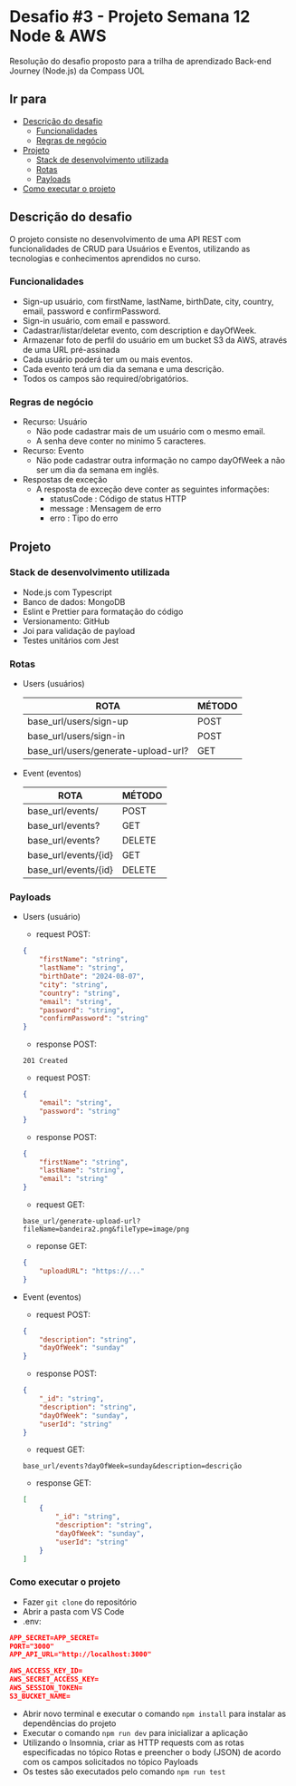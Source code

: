 # Desafio #3 - Projeto Semana 12 Node & AWS

Resolução do desafio proposto para a trilha de aprendizado Back-end Journey (Node.js) da Compass UOL

## Ir para

-   [Descrição do desafio](#descrição-do-desafio)
    -   [Funcionalidades](#funcionalidades)
    -   [Regras de negócio](#regras-de-negócio)
-   [Projeto](#projeto)
    -   [Stack de desenvolvimento utilizada](#stack-de-desenvolvimento-utilizada)
    -   [Rotas](#rotas)
    -   [Payloads](#payloads)
-   [Como executar o projeto](#como-executar-o-projeto)

## Descrição do desafio

O projeto consiste no desenvolvimento de uma API REST com funcionalidades de CRUD para Usuários e Eventos, utilizando as tecnologias e conhecimentos aprendidos no curso.

### Funcionalidades

-   Sign-up usuário, com firstName, lastName, birthDate, city, country, email, password e confirmPassword.
-   Sign-in usuário, com email e password.
-   Cadastrar/listar/deletar evento, com description e dayOfWeek.
-   Armazenar foto de perfil do usuário em um bucket S3 da AWS, através de uma URL pré-assinada
-   Cada usuário poderá ter um ou mais eventos.
-   Cada evento terá um dia da semana e uma descrição.
-   Todos os campos são required/obrigatórios.

### Regras de negócio

-   Recurso: Usuário
    -   Não pode cadastrar mais de um usuário com o mesmo email.
    -   A senha deve conter no minimo 5 caracteres.
-   Recurso: Evento
    -   Não pode cadastrar outra informação no campo dayOfWeek a não ser um dia da semana em inglês.
-   Respostas de exceção
    -   A resposta de exceção deve conter as seguintes informações:
        -   statusCode : Código de status HTTP
        -   message : Mensagem de erro
        -   erro : Tipo do erro

## Projeto

### Stack de desenvolvimento utilizada

-   Node.js com Typescript
-   Banco de dados: MongoDB
-   Eslint e Prettier para formatação do código
-   Versionamento: GitHub
-   Joi para validação de payload
-   Testes unitários com Jest

### Rotas

-   Users (usuários)

    | ROTA                                | MÉTODO |
    | ----------------------------------- | ------ |
    | base_url/users/sign-up              | POST   |
    | base_url/users/sign-in              | POST   |
    | base_url/users/generate-upload-url? | GET    |

-   Event (eventos)

    | ROTA                 | MÉTODO |
    | -------------------- | ------ |
    | base_url/events/     | POST   |
    | base_url/events?     | GET    |
    | base_url/events?     | DELETE |
    | base_url/events/{id} | GET    |
    | base_url/events/{id} | DELETE |

### Payloads

-   Users (usuário)

    -   request POST:

    ```json
    {
        "firstName": "string",
        "lastName": "string",
        "birthDate": "2024-08-07",
        "city": "string",
        "country": "string",
        "email": "string",
        "password": "string",
        "confirmPassword": "string"
    }
    ```

    -   response POST:

    `201 Created`

    -   request POST:

    ```json
    {
        "email": "string",
        "password": "string"
    }
    ```

    -   response POST:

    ```json
    {
        "firstName": "string",
        "lastName": "string",
        "email": "string"
    }
    ```

    -   request GET:

    `base_url/generate-upload-url?fileName=bandeira2.png&fileType=image/png`

    -   reponse GET:

    ```json
    {
        "uploadURL": "https://..."
    }
    ```

-   Event (eventos)

    -   request POST:

    ```json
    {
        "description": "string",
        "dayOfWeek": "sunday"
    }
    ```

    -   response POST:

    ```json
    {
        "_id": "string",
        "description": "string",
        "dayOfWeek": "sunday",
        "userId": "string"
    }
    ```

    -   request GET:

    `base_url/events?dayOfWeek=sunday&description=descrição`

    -   response GET:

    ```json
    [
        {
            "_id": "string",
            "description": "string",
            "dayOfWeek": "sunday",
            "userId": "string"
        }
    ]
    ```

### Como executar o projeto

-   Fazer `git clone` do repositório
-   Abrir a pasta com VS Code
-   .env:

```json
APP_SECRET=APP_SECRET=
PORT="3000"
APP_API_URL="http://localhost:3000"

AWS_ACCESS_KEY_ID=
AWS_SECRET_ACCESS_KEY=
AWS_SESSION_TOKEN=
S3_BUCKET_NAME=
```

-   Abrir novo terminal e executar o comando `npm install` para instalar as dependências do projeto
-   Executar o comando `npm run dev` para inicializar a aplicação
-   Utilizando o Insomnia, criar as HTTP requests com as rotas especificadas no tópico Rotas e preencher o body (JSON) de acordo com os campos solicitados no tópico Payloads
-   Os testes são executados pelo comando `npm run test`
